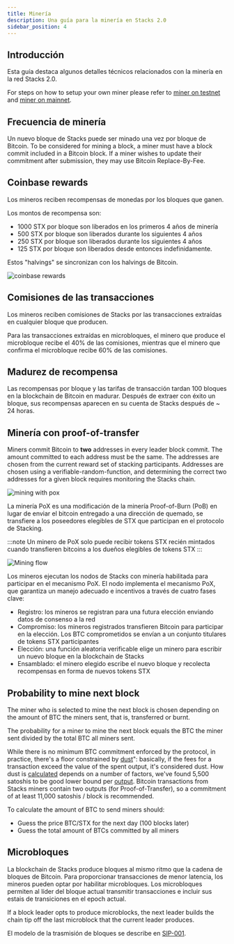 ```yaml
---
title: Minería
description: Una guía para la minería en Stacks 2.0
sidebar_position: 4
---
```


## Introducción

Esta guía destaca algunos detalles técnicos relacionados con la minería en la red Stacks 2.0.

For steps on how to setup your own miner please refer to [miner on testnet](nodes-and-miners/miner-testnet.md) and [miner on mainnet](nodes-and-miners/miner-testnet.md).

## Frecuencia de minería

Un nuevo bloque de Stacks puede ser minado una vez por bloque de Bitcoin. To be considered for mining a block, a miner must have a block commit included in a Bitcoin block. If a miner wishes to update their commitment after submission, they may use Bitcoin Replace-By-Fee.

## Coinbase rewards

Los mineros reciben recompensas de monedas por los bloques que ganen.

Los montos de recompensa son:

- 1000 STX por bloque son liberados en los primeros 4 años de minería
- 500 STX por bloque son liberados durante los siguientes 4 años
- 250 STX por bloque son liberados durante los siguientes 4 años
- 125 STX por bloque son liberados desde entonces indefinidamente.

Estos "halvings" se sincronizan con los halvings de Bitcoin.

![coinbase rewards](/img/pages/coinbase-rewards.png)

## Comisiones de las transacciones

Los mineros reciben comisiones de Stacks por las transacciones extraídas en cualquier bloque que producen.

Para las transacciones extraídas en microbloques, el minero que produce el microbloque recibe el 40% de las comisiones, mientras que el minero que confirma el microbloque recibe 60% de las comisiones.

## Madurez de recompensa

Las recompensas por bloque y las tarifas de transacción tardan 100 bloques en la blockchain de Bitcoin en madurar. Después de extraer con éxito un bloque, sus recompensas aparecen en su cuenta de Stacks después de ~ 24 horas.

## Minería con proof-of-transfer

Miners commit Bitcoin to **two** addresses in every leader block commit. The amount committed to each address must be the same. The addresses are chosen from the current reward set of stacking participants. Addresses are chosen using a verifiable-random-function, and determining the correct two addresses for a given block requires monitoring the Stacks chain.

![mining with pox](/img/pages/mining-with-pox.png)

La minería PoX es una modificación de la minería Proof-of-Burn (PoB) en lugar de enviar el bitcoin entregado a una dirección de quemado, se transfiere a los poseedores elegibles de STX que participan en el protocolo de Stacking.

:::note
Un minero de PoX solo puede recibir tokens STX recién mintados cuando transfieren bitcoins a los dueños elegibles de tokens STX
:::

![Mining flow](/img/pox-mining-flow.png)

Los mineros ejecutan los nodos de Stacks con minería habilitada para participar en el mecanismo PoX. El nodo implementa el mecanismo PoX, que garantiza un manejo adecuado e incentivos a través de cuatro fases clave:

- Registro: los mineros se registran para una futura elección enviando datos de consenso a la red
- Compromiso: los mineros registrados transfieren Bitcoin para participar en la elección. Los BTC comprometidos se envían a un conjunto titulares de tokens STX participantes
- Elección: una función aleatoria verificable elige un minero para escribir un nuevo bloque en la blockchain de Stacks
- Ensamblado: el minero elegido escribe el nuevo bloque y recolecta recompensas en forma de nuevos tokens STX

## Probability to mine next block

The miner who is selected to mine the next block is chosen depending on the amount of BTC the miners sent, that is, transferred or burnt.

The probability for a miner to mine the next block equals the BTC the miner sent divided by the total BTC all miners sent.

While there is no minimum BTC commitment enforced by the protocol, in practice, there's a floor constrained by [dust](https://unchained-capital.com/blog/dust-thermodynamics/)": basically, if the fees for a transaction exceed the value of the spent output, it's considered dust. How dust is [calculated](https://github.com/bitcoin/bitcoin/blob/master/src/policy/policy.cpp#L14) depends on a number of factors, we've found 5,500 satoshis to be good lower bound per [output](https://learnmeabitcoin.com/technical/output). Bitcoin transactions from Stacks miners contain two outputs (for Proof-of-Transfer), so a commitment of at least 11,000 satoshis / block is recommended.

To calculate the amount of BTC to send miners should:

- Guess the price BTC/STX for the next day (100 blocks later)
- Guess the total amount of BTCs committed by all miners

## Microbloques

La blockchain de Stacks produce bloques al mismo ritmo que la cadena de bloques de Bitcoin. Para proporcionar transacciones de menor latencia, los mineros pueden optar por habilitar microbloques. Los microbloques permiten al líder del bloque actual transmitir transacciones e incluir sus estais de transiciones en el epoch actual.

If a block leader opts to produce microblocks, the next leader builds the chain tip off the last microblock that the current leader produces.

El modelo de la trasmisión de bloques se describe en [SIP-001][].

[SIP-001]: https://github.com/stacksgov/sips/blob/main/sips/sip-001/sip-001-burn-election.md#operation-as-a-leader
